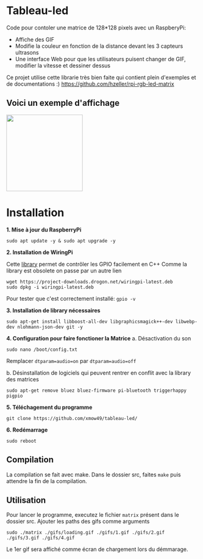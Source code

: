 # Tableau-led



Code pour contoler une matrice de 128*128 pixels avec un RaspberyPi:
- Affiche des GIF
- Modifie la couleur en fonction de la distance devant les 3 capteurs ultrasons
- Une interface Web pour que les utilisateurs puisent changer de GIF, modifier la vitesse et dessiner dessus

Ce projet utilise cette librarie très bien faite qui contient plein d'exemples et de documentations :)
https://github.com/hzeller/rpi-rgb-led-matrix

## Voici un exemple d'affichage

<img src="https://user-images.githubusercontent.com/47485034/171824266-2df660cf-6212-4783-8a58-a7bc5dc3c4a0.jpg" width="200" />

# Installation

**1. Mise à jour du RaspberryPi**
```
sudo apt update -y & sudo apt upgrade -y
```

**2. Installation de WiringPi**

Cette [library](https://github.com/WiringPi/WiringPi) permet de contrôler les GPIO facilement en C++
Comme la library est obsolete on passe par un autre lien

```
wget https://project-downloads.drogon.net/wiringpi-latest.deb
sudo dpkg -i wiringpi-latest.deb
```

Pour tester que c'est correctement installé:
`gpio -v`

**3. Installation de library nécessaires**

```sudo apt-get install libboost-all-dev libgraphicsmagick++-dev libwebp-dev nlohmann-json-dev git -y```

**4. Configuration pour faire fonctioner la Matrice**
a. Désactivation du son

  `sudo nano /boot/config.txt` 
  
  Remplacer `dtparam=audio=on` par `dtparam=audio=off`
    
b. Désinstallation de logiciels qui peuvent rentrer en conflit avec la library des matrices

   ```sudo apt-get remove bluez bluez-firmware pi-bluetooth triggerhappy pigpio```

**5. Téléchagement du programme**

  ```git clone https://github.com/xmow49/tableau-led/```

**6. Redémarrage**

  ```sudo reboot```
  
## Compilation
La compilation se fait avec make.
Dans le dossier src, faites `make` puis attendre la fin de la compilation.

## Utilisation
Pour lancer le programme, executez le fichier `matrix` présent dans le dossier src. Ajouter les paths des gifs comme arguments

`sudo ./matrix ./gifs/loading.gif ./gifs/1.gif ./gifs/2.gif ./gifs/3.gif ./gifs/4.gif` 

Le 1er gif sera affiché comme écran de chargement lors du démmarage.

